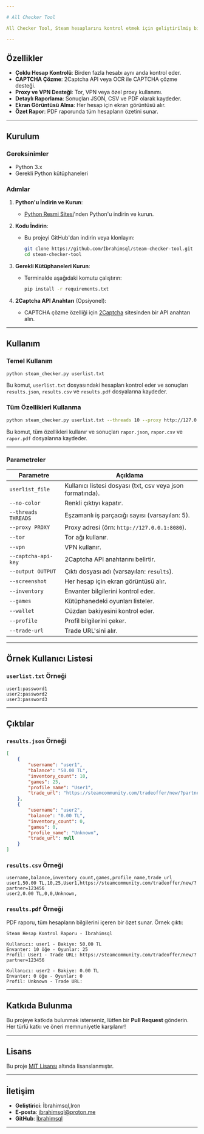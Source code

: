 ```yaml
---

# All Checker Tool

All Checker Tool, Steam hesaplarını kontrol etmek için geliştirilmiş bir Python aracıdır. Bu araç, kullanıcı adı ve şifre listesi verilen hesapların giriş yapıp yapamadığını, bakiye bilgilerini, envanterlerini, oyun kütüphanelerini, profil bilgilerini ve trade URL'lerini kontrol eder. Sonuçlar JSON, CSV ve PDF formatlarında kaydedilir.

---
```


## Özellikler

- **Çoklu Hesap Kontrolü**: Birden fazla hesabı aynı anda kontrol eder.
- **CAPTCHA Çözme**: 2Captcha API veya OCR ile CAPTCHA çözme desteği.
- **Proxy ve VPN Desteği**: Tor, VPN veya özel proxy kullanımı.
- **Detaylı Raporlama**: Sonuçları JSON, CSV ve PDF olarak kaydeder.
- **Ekran Görüntüsü Alma**: Her hesap için ekran görüntüsü alır.
- **Özet Rapor**: PDF raporunda tüm hesapların özetini sunar.

---

## Kurulum

### Gereksinimler

- Python 3.x
- Gerekli Python kütüphaneleri

### Adımlar

1. **Python'u İndirin ve Kurun**:
   - [Python Resmi Sitesi](https://www.python.org/downloads/)'nden Python'u indirin ve kurun.

2. **Kodu İndirin**:
   - Bu projeyi GitHub'dan indirin veya klonlayın:
     ```bash
     git clone https://github.com/İbrahimsql/steam-checker-tool.git
     cd steam-checker-tool
     ```

3. **Gerekli Kütüphaneleri Kurun**:
   - Terminalde aşağıdaki komutu çalıştırın:
     ```bash
     pip install -r requirements.txt
     ```

4. **2Captcha API Anahtarı** (Opsiyonel):
   - CAPTCHA çözme özelliği için [2Captcha](https://2captcha.com/) sitesinden bir API anahtarı alın.

---

## Kullanım

### Temel Kullanım

```bash
python steam_checker.py userlist.txt
```

Bu komut, `userlist.txt` dosyasındaki hesapları kontrol eder ve sonuçları `results.json`, `results.csv` ve `results.pdf` dosyalarına kaydeder.

### Tüm Özellikleri Kullanma

```bash
python steam_checker.py userlist.txt --threads 10 --proxy http://127.0.0.1:8080 --screenshot --inventory --games --wallet --profile --trade-url --output rapor
```

Bu komut, tüm özellikleri kullanır ve sonuçları `rapor.json`, `rapor.csv` ve `rapor.pdf` dosyalarına kaydeder.

---

### Parametreler

| Parametre             | Açıklama                                                                 |
|-----------------------|-------------------------------------------------------------------------|
| `userlist_file`       | Kullanıcı listesi dosyası (txt, csv veya json formatında).               |
| `--no-color`          | Renkli çıktıyı kapatır.                                                 |
| `--threads THREADS`   | Eşzamanlı iş parçacığı sayısı (varsayılan: 5).                          |
| `--proxy PROXY`       | Proxy adresi (örn: `http://127.0.0.1:8080`).                            |
| `--tor`               | Tor ağı kullanır.                                                       |
| `--vpn`               | VPN kullanır.                                                           |
| `--captcha-api-key`   | 2Captcha API anahtarını belirtir.                                       |
| `--output OUTPUT`     | Çıktı dosyası adı (varsayılan: `results`).                              |
| `--screenshot`        | Her hesap için ekran görüntüsü alır.                                    |
| `--inventory`         | Envanter bilgilerini kontrol eder.                                      |
| `--games`             | Kütüphanedeki oyunları listeler.                                        |
| `--wallet`            | Cüzdan bakiyesini kontrol eder.                                         |
| `--profile`           | Profil bilgilerini çeker.                                               |
| `--trade-url`         | Trade URL'sini alır.                                                    |

---

## Örnek Kullanıcı Listesi

### `userlist.txt` Örneği

```
user1:password1
user2:password2
user3:password3
```

---

## Çıktılar

### `results.json` Örneği

```json
[
    {
        "username": "user1",
        "balance": "50.00 TL",
        "inventory_count": 10,
        "games": 25,
        "profile_name": "User1",
        "trade_url": "https://steamcommunity.com/tradeoffer/new/?partner=123456"
    },
    {
        "username": "user2",
        "balance": "0.00 TL",
        "inventory_count": 0,
        "games": 0,
        "profile_name": "Unknown",
        "trade_url": null
    }
]
```

### `results.csv` Örneği

```
username,balance,inventory_count,games,profile_name,trade_url
user1,50.00 TL,10,25,User1,https://steamcommunity.com/tradeoffer/new/?partner=123456
user2,0.00 TL,0,0,Unknown,
```

### `results.pdf` Örneği

PDF raporu, tüm hesapların bilgilerini içeren bir özet sunar. Örnek çıktı:

```
Steam Hesap Kontrol Raporu - İbrahimsql

Kullanıcı: user1 - Bakiye: 50.00 TL
Envanter: 10 öğe - Oyunlar: 25
Profil: User1 - Trade URL: https://steamcommunity.com/tradeoffer/new/?partner=123456

Kullanıcı: user2 - Bakiye: 0.00 TL
Envanter: 0 öğe - Oyunlar: 0
Profil: Unknown - Trade URL: 
```

---

## Katkıda Bulunma

Bu projeye katkıda bulunmak isterseniz, lütfen bir **Pull Request** gönderin. Her türlü katkı ve öneri memnuniyetle karşılanır!

---

## Lisans

Bu proje [MIT Lisansı](LICENSE) altında lisanslanmıştır.

---

## İletişim

- **Geliştirici**: İbrahimsql,Iron
- **E-posta**: ibrahimsql@proton.me
- **GitHub**: [İbrahimsql](https://github.com/İbrahimsql)

---


